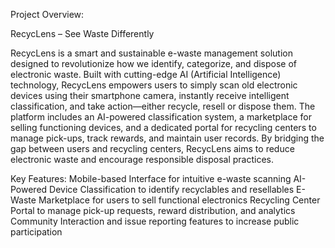 Project Overview:

RecycLens – See Waste Differently

RecycLens is a smart and sustainable e-waste management solution designed to revolutionize how we identify, categorize, and dispose of electronic waste. Built with cutting-edge AI (Artificial Intelligence) technology, RecycLens empowers users to simply scan old electronic devices using their smartphone camera, instantly receive intelligent classification, and take action—either recycle, resell or dispose them.
The platform includes an AI-powered classification system, a marketplace for selling functioning devices, and a dedicated portal for recycling centers to manage pick-ups, track rewards, and maintain user records. By bridging the gap between users and recycling centers, RecycLens aims to reduce electronic waste and encourage responsible disposal practices.

Key Features:
Mobile-based Interface for intuitive e-waste scanning
AI-Powered Device Classification to identify recyclables and resellables
E-Waste Marketplace for users to sell functional electronics
Recycling Center Portal to manage pick-up requests, reward distribution, and analytics
Community Interaction and issue reporting features to increase public participation



